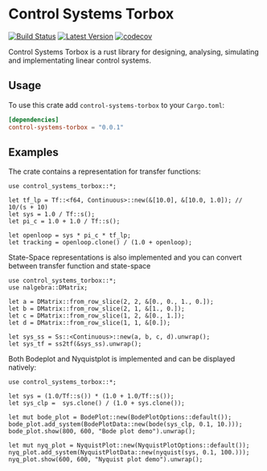 # Control Systems Torbox

[![Build Status]][ci_action] [![Latest Version]][crates.io] [![codecov]][codecov_num]

[Latest Version]: https://img.shields.io/crates/v/control_systems_torbox.svg
[crates.io]: https://crates.io/crates/control_systems_torbox

[codecov]: https://codecov.io/gh/TorBorve/Control-Systems-TorBox/graph/badge.svg?token=VOW8UCR3FI
[codecov_num]: https://codecov.io/gh/TorBorve/Control-Systems-TorBox

[Build Status]: https://github.com/TorBorve/Control-Systems-TorBox/actions/workflows/ci.yml/badge.svg
[ci_action]: https://github.com/TorBorve/Control-Systems-TorBox/actions/workflows/ci.yml

Control Systems Torbox is a rust library for designing, analysing, simulating and implementating linear control systems.

## Usage

To use this crate add `control-systems-torbox` to your `Cargo.toml`:

```toml
[dependencies]
control-systems-torbox = "0.0.1"
```

## Examples

The crate contains a representation for transfer functions:

```rust,no_run
use control_systems_torbox::*;

let tf_lp = Tf::<f64, Continuous>::new(&[10.0], &[10.0, 1.0]); // 10/(s + 10)
let sys = 1.0 / Tf::s();
let pi_c = 1.0 + 1.0 / Tf::s();

let openloop = sys * pi_c * tf_lp;
let tracking = openloop.clone() / (1.0 + openloop);
```

State-Space representations is also implemented and you can convert between transfer function and state-space

```rust,no_run
use control_systems_torbox::*;
use nalgebra::DMatrix;

let a = DMatrix::from_row_slice(2, 2, &[0., 0., 1., 0.]);
let b = DMatrix::from_row_slice(2, 1, &[1., 0.]);
let c = DMatrix::from_row_slice(1, 2, &[0., 1.]);
let d = DMatrix::from_row_slice(1, 1, &[0.]);

let sys_ss = Ss::<Continuous>::new(a, b, c, d).unwrap();
let sys_tf = ss2tf(&sys_ss).unwrap();
```

Both Bodeplot and Nyquistplot is implemented and can be displayed natively:

```rust,no_run
use control_systems_torbox::*;

let sys = (1.0/Tf::s()) * (1.0 + 1.0/Tf::s());
let sys_clp =  sys.clone() / (1.0 + sys.clone());

let mut bode_plot = BodePlot::new(BodePlotOptions::default());
bode_plot.add_system(BodePlotData::new(bode(sys_clp, 0.1, 10.)));
bode_plot.show(800, 600, "Bode plot demo").unwrap();

let mut nyq_plot = NyquistPlot::new(NyquistPlotOptions::default());
nyq_plot.add_system(NyquistPlotData::new(nyquist(sys, 0.1, 100.)));
nyq_plot.show(600, 600, "Nyquist plot demo").unwrap();
```
